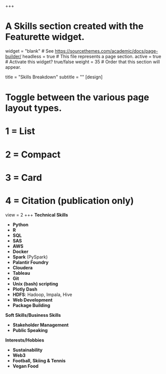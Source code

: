 
+++
# A Skills section created with the Featurette widget.
widget = "blank"  # See https://sourcethemes.com/academic/docs/page-builder/
headless = true  # This file represents a page section.
active = true  # Activate this widget? true/false
weight = 35  # Order that this section will appear.

title = "Skills Breakdown"
subtitle = ""
[design]
  # Toggle between the various page layout types.
  #   1 = List
  #   2 = Compact
  #   3 = Card
  #   4 = Citation (publication only)
  view = 2
+++
**Technical Skills** 
* **Python**
* **R**
* **SQL**
* **SAS**
* **AWS**
* **Docker**
* **Spark** (PySpark)
* **Palantir Foundry**
* **Cloudera**
* **Tableau**
* **Git**
* **Unix (bash) scripting**
* **Plotly Dash**
* **HDFS**: Hadoop, Impala, Hive
* **Web Development**
* **Package Building**

**Soft Skills/Business Skills**
* **Stakeholder Management**
* **Public Speaking**

**Interests/Hobbies**
* **Sustainability**
* **Web3**
* **Football, Skiing & Tennis**
* **Vegan Food**


